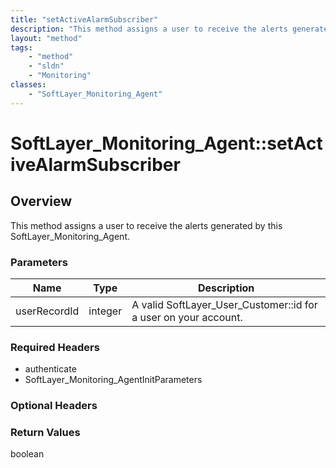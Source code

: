 ```yaml
---
title: "setActiveAlarmSubscriber"
description: "This method assigns a user to receive the alerts generated by this SoftLayer_Monitoring_Agent."
layout: "method"
tags:
    - "method"
    - "sldn"
    - "Monitoring"
classes:
    - "SoftLayer_Monitoring_Agent"
---
```

# SoftLayer_Monitoring_Agent::setActiveAlarmSubscriber
## Overview 
This method assigns a user to receive the alerts generated by this SoftLayer_Monitoring_Agent. 

### Parameters 
|Name | Type | Description |
| --- | --- | --- |
|userRecordId| integer| A valid SoftLayer_User_Customer::id for a user on your account.|


### Required Headers
* authenticate
* SoftLayer_Monitoring_AgentInitParameters

### Optional Headers

### Return Values
boolean
